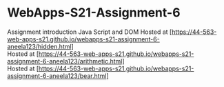 # WebApps-S21-Assignment-6
Assignment introduction Java Script and DOM
Hosted at [https://44-563-web-apps-s21.github.io/webapps-s21-assignment-6-aneela123/hidden.html]<br>
Hosted at [https://44-563-web-apps-s21.github.io/webapps-s21-assignment-6-aneela123/arithmetic.html]<br>
Hosted at [https://44-563-web-apps-s21.github.io/webapps-s21-assignment-6-aneela123/bear.html]